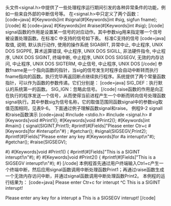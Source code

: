 头文件<signal.h>中提供了一些处理程序运行期间引发的各种异常条件的功能，例如一些来自外部的中断信号等。
在<signal.h>中只定义了两个函数：
[code=java]
#[Keywords]int #signal(#[Keywords]int #sig, sigfun fname);
[/code]
和
[code=java]
#[Keywords]int #raise(#[Keywords]int #sig);
[/code]
signal函数的作用是设置某一信号的对应动作。其中参数sig用来指定哪一个信号被设置处理函数。在标准C 中支持的信号如下表。
标准C支持的信号
[code=java]
取值, 说明, 默认执行动作, 使用的操作系统
SIGABRT, 异常中止, 中止程序, UNIX DOS
SIGPPE, 算术运算错误, 中止程序, UNIX DOS
SIGILL, 非法硬件指令, 中止程序, UNIX DOS
SIGINT, 终端中断, 中止程序, UNIX DOS
SIGSEGV, 无效的内存访问, 中止程序, UNIX DOS
SIGTERM, 中止信号, 中止程序, UNIX DOS
[/code]
参数fname是一个指向函数的指针，当sig的信号发生时程序会自动中断转而执行fname指向的函数。执行完毕再返回断点继续执行程序。系统提供了两个常量函数指针，可以作为函数的参数传递。它们分别是：
[code=java]
SIG_DEF：执行默认的系统第一的函数。
SIG_IGN：忽略此信号。
[/code]
raise函数的作用是向正在执行的程序发送一个信号，从而使得当前进程产生一个中断而转向信号处理函数signal执行。其中参数sig为信号名称，它的取值范围同函数signal中的参数sig取值范围相同，见表9-6。
下面通过例子理解函数signal和raise。
例程9-2 signall和raise函数演示
[code=java]
#include <stdio.h> 
#include <signal.h> 
#[Keywords]void #Print1();
#[Keywords]void #Print2();
#[Keywords]int #main()
{   signal(SIGINT,Print1);
    #printf(#[Fields]"Please enter Ctr+c #[Keywords]for #interupt\n"#) ;
    #getchar();
    #signal(SIGSEGV,Print2);
    #printf(#[Fields]"Please enter any key #[Keywords]for #a interupt\n"#);
    #getchar();
    #raise(SIGSEGV);

#}
#[Keywords]void #Print1()
{
    #printf(#[Fields]"This is a SIGINT interupt!\n"#);
#}
#[Keywords]void #Print2()
{
    #printf(#[Fields]"This is a SIGSEGV interupt!\n"#);
#}
[/code]
本例程首先通过用户终端输入Ctrl+c产生一个终端中断，然后应用signal函数调用中断处理函数Print1；再通过raise函数生成一个无效内存访问中断，并通过signal函数调用中断处理函数Print2。
本例程的运行结果为：
[code=java]
Please enter Ctr+c for interupt
^C
This is a SIGINT interupt!

Please enter any key for a interupt
a
This is a SIGSEGV interupt!
[/code]